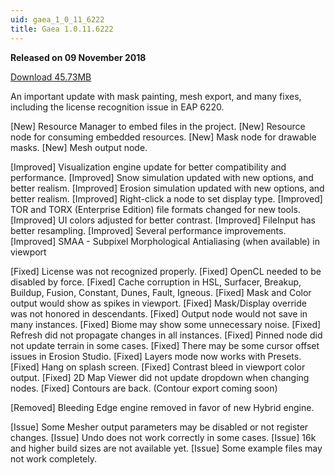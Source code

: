 ```yaml
---
uid: gaea_1_0_11_6222
title: Gaea 1.0.11.6222
---
```



**Released on 09 November 2018**

<a href="http://viridian.quadspinner.com/gaea/Gaea-EAP-1.0.11.6222.msi">Download 45.73MB</a> <br>


<div class="release-note">

An important update with mask painting, mesh export, and many fixes, including the license recognition issue in EAP 6220.

[New] Resource Manager to embed files in the project.
[New] Resource node for consuming embedded resources.
[New] Mask node for drawable masks.
[New] Mesh output node.

[Improved] Visualization engine update for better compatibility and performance.
[Improved] Snow simulation updated with new options, and better realism.
[Improved] Erosion simulation updated with new options, and better realism.
[Improved] Right-click a node to set display type.
[Improved] TOR and TORX (Enterprise Edition) file formats changed for new tools.
[Improved] UI colors adjusted for better contrast.
[Improved] FileInput has better resampling.
[Improved] Several performance improvements.
[Improved] SMAA - Subpixel Morphological Antialiasing (when available) in viewport

[Fixed] License was not recognized properly.
[Fixed] OpenCL needed to be disabled by force.
[Fixed] Cache corruption in HSL, Surfacer, Breakup, Buildup, Fusion, Constant, Dunes, Fault, Igneous.
[Fixed] Mask and Color output would show as spikes in viewport.
[Fixed] Mask/Display override was not honored in descendants.
[Fixed] Output node would not save in many instances.
[Fixed] Biome may show some unnecessary noise.
[Fixed] Refresh did not propagate changes in all instances.
[Fixed] Pinned node did not update terrain in some cases.
[Fixed] There may be some cursor offset issues in Erosion Studio.
[Fixed] Layers mode now works with Presets.
[Fixed] Hang on splash screen.
[Fixed] Contrast bleed in viewport color output.
[Fixed] 2D Map Viewer did not update dropdown when changing nodes.
[Fixed] Contours are back. (Contour export coming soon)

[Removed] Bleeding Edge engine removed in favor of new Hybrid engine.

[Issue] Some Mesher output parameters may be disabled or not register changes.
[Issue] Undo does not work correctly in some cases.
[Issue] 16k and higher build sizes are not available yet.
[Issue] Some example files may not work completely.

</div>
